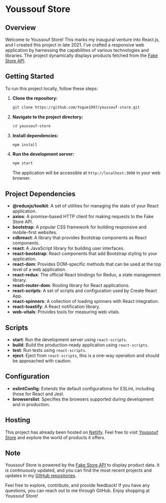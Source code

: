 # Youssouf Store

## Overview

Welcome to Youssouf Store! This marks my inaugural venture into React.js, and I created this project in late 2021. I've crafted a responsive web application by harnessing the capabilities of various technologies and libraries. The project dynamically displays products fetched from the [Fake Store API](https://fakestoreapi.com/products).

## Getting Started

To run this project locally, follow these steps:

1. **Clone the repository:**
   ```bash
   git clone https://github.com/Yogue1997/youssouf-store.git
   ```

2. **Navigate to the project directory:**
   ```bash
   cd youssouf-store
   ```

3. **Install dependencies:**
   ```bash
   npm install
   ```

4. **Run the development server:**
   ```bash
   npm start
   ```

   The application will be accessible at `http://localhost:3000` in your web browser.

## Project Dependencies

- **@reduxjs/toolkit**: A set of utilities for managing the state of your React application.
- **axios**: A promise-based HTTP client for making requests to the Fake Store API.
- **bootstrap**: A popular CSS framework for building responsive and mobile-first websites.
- **cdbreact**: A library that provides Bootstrap components as React components.
- **react**: A JavaScript library for building user interfaces.
- **react-bootstrap**: React components that add Bootstrap styling to your application.
- **react-dom**: Provides DOM-specific methods that can be used at the top level of a web application.
- **react-redux**: The official React bindings for Redux, a state management library.
- **react-router-dom**: Routing library for React applications.
- **react-scripts**: A set of scripts and configuration used by Create React App.
- **react-spinners**: A collection of loading spinners with React integration.
- **react-toastify**: A React notification library.
- **web-vitals**: Provides tools for measuring web vitals.

## Scripts

- **start**: Run the development server using `react-scripts`.
- **build**: Build the production-ready application using `react-scripts`.
- **test**: Run tests using `react-scripts`.
- **eject**: Eject from `react-scripts`, this is a one-way operation and should be approached with caution.

## Configuration

- **eslintConfig**: Extends the default configurations for ESLint, including those for React and Jest.
- **browserslist**: Specifies the browsers supported during development and in production.

## Hosting

This project has already been hosted on [Netlify](https://youssoufstore.com/). Feel free to visit [Youssouf Store](https://youssoufstore.com/) and explore the world of products it offers.

## Note

Youssouf Store is powered by the [Fake Store API](https://fakestoreapi.com/products) to display product data. It is continuously updated, and you can find the most recent projects and updates in my [GitHub repositories](https://github.com/yyogue?tab=repositories).

Feel free to explore, contribute, and provide feedback! If you have any questions, you can reach out to me through GitHub. Enjoy shopping at Youssouf Store!
